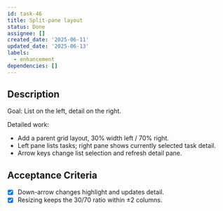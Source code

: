 ```yaml
---
id: task-46
title: Split-pane layout
status: Done
assignee: []
created_date: '2025-06-11'
updated_date: '2025-06-13'
labels:
  - enhancement
dependencies: []
---
```


## Description

Goal: List on the left, detail on the right.

Detailed work:
- Add a parent grid layout, 30% width left / 70% right.
- Left pane lists tasks; right pane shows currently selected task detail.
- Arrow keys change list selection and refresh detail pane.

## Acceptance Criteria
- [x] Down-arrow changes highlight and updates detail.
- [x] Resizing keeps the 30/70 ratio within ±2 columns.
